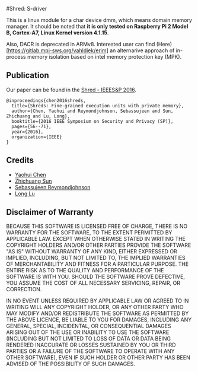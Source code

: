 #Shred: S-driver

This is a linux module for a char device dmm, which means domain memory manager.
It should be noted that **it is only tested on Raspberry Pi 2 Model B, Cortex-A7, Linux Kernel version 4.1.15**. 

Also, DACR is deprecated in ARMv8. Interested user can find (Here)[https://gitlab.mpi-sws.org/vahldiek/erim] an alternarive approach of in-process memory isolation based on intel memory protection key (MPK).

## Publication

Our paper can be found in the [Shred - IEEES&P 2016](shred.pdf).

```
@inproceedings{chen2016shreds,
  title={Shreds: Fine-grained execution units with private memory},
  author={Chen, Yaohui and Reymondjohnson, Sebassujeen and Sun, Zhichuang and Lu, Long},
  booktitle={2016 IEEE Symposium on Security and Privacy (SP)},
  pages={56--71},
  year={2016},
  organization={IEEE}
}
```


## Credits 

- [Yaohui Chen](https://yaohway.github.io)
- [Zhichuang Sun](https://github.com/sunzc)
- [Sebassujeen Reymondjohnson](https://www.linkedin.com/in/sebassujeen/)
- [Long Lu](https://www.longlu.org)


## Disclaimer of Warranty
BECAUSE THIS SOFTWARE IS LICENSED FREE OF CHARGE, THERE IS NO WARRANTY FOR THE SOFTWARE, TO THE EXTENT PERMITTED BY APPLICABLE LAW. EXCEPT WHEN OTHERWISE STATED IN WRITING THE COPYRIGHT HOLDERS AND/OR OTHER PARTIES PROVIDE THE SOFTWARE "AS IS" WITHOUT WARRANTY OF ANY KIND, EITHER EXPRESSED OR IMPLIED, INCLUDING, BUT NOT LIMITED TO, THE IMPLIED WARRANTIES OF MERCHANTABILITY AND FITNESS FOR A PARTICULAR PURPOSE. THE ENTIRE RISK AS TO THE QUALITY AND PERFORMANCE OF THE SOFTWARE IS WITH YOU. SHOULD THE SOFTWARE PROVE DEFECTIVE, YOU ASSUME THE COST OF ALL NECESSARY SERVICING, REPAIR, OR CORRECTION.

IN NO EVENT UNLESS REQUIRED BY APPLICABLE LAW OR AGREED TO IN WRITING WILL ANY COPYRIGHT HOLDER, OR ANY OTHER PARTY WHO MAY MODIFY AND/OR REDISTRIBUTE THE SOFTWARE AS PERMITTED BY THE ABOVE LICENCE, BE LIABLE TO YOU FOR DAMAGES, INCLUDING ANY GENERAL, SPECIAL, INCIDENTAL, OR CONSEQUENTIAL DAMAGES ARISING OUT OF THE USE OR INABILITY TO USE THE SOFTWARE (INCLUDING BUT NOT LIMITED TO LOSS OF DATA OR DATA BEING RENDERED INACCURATE OR LOSSES SUSTAINED BY YOU OR THIRD PARTIES OR A FAILURE OF THE SOFTWARE TO OPERATE WITH ANY OTHER SOFTWARE), EVEN IF SUCH HOLDER OR OTHER PARTY HAS BEEN ADVISED OF THE POSSIBILITY OF SUCH DAMAGES.


